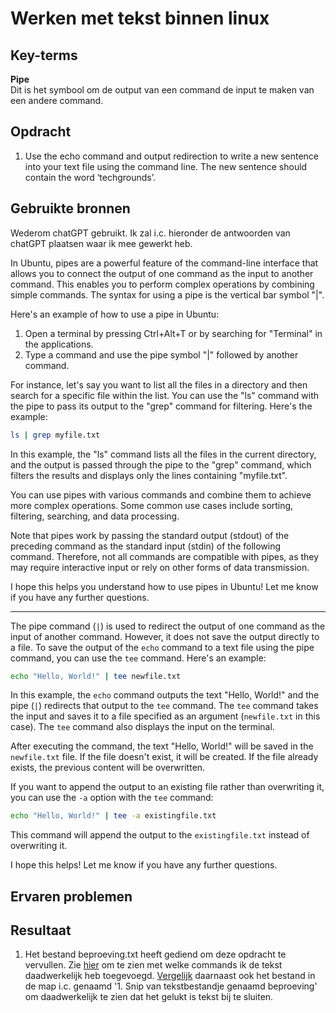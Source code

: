 # Werken met tekst binnen linux


## Key-terms
**Pipe**  
Dit is het symbool om de output van een command de input te maken van een andere command. 

## Opdracht 
1. Use the echo command and output redirection to write a new sentence into your text file using the command line. The new sentence should contain the word ‘techgrounds’.
## Gebruikte bronnen
Wederom chatGPT gebruikt. Ik zal i.c. hieronder de antwoorden van chatGPT plaatsen waar ik mee gewerkt heb.  

In Ubuntu, pipes are a powerful feature of the command-line interface that allows you to connect the output of one command as the input to another command. This enables you to perform complex operations by combining simple commands. The syntax for using a pipe is the vertical bar symbol "|".

Here's an example of how to use a pipe in Ubuntu:

1. Open a terminal by pressing Ctrl+Alt+T or by searching for "Terminal" in the applications.
2. Type a command and use the pipe symbol "|" followed by another command.

For instance, let's say you want to list all the files in a directory and then search for a specific file within the list. You can use the "ls" command with the pipe to pass its output to the "grep" command for filtering. Here's the example:

```bash
ls | grep myfile.txt
```

In this example, the "ls" command lists all the files in the current directory, and the output is passed through the pipe to the "grep" command, which filters the results and displays only the lines containing "myfile.txt".

You can use pipes with various commands and combine them to achieve more complex operations. Some common use cases include sorting, filtering, searching, and data processing.

Note that pipes work by passing the standard output (stdout) of the preceding command as the standard input (stdin) of the following command. Therefore, not all commands are compatible with pipes, as they may require interactive input or rely on other forms of data transmission.

I hope this helps you understand how to use pipes in Ubuntu! Let me know if you have any further questions.

-------

The pipe command (`|`) is used to redirect the output of one command as the input of another command. However, it does not save the output directly to a file. To save the output of the `echo` command to a text file using the pipe command, you can use the `tee` command. Here's an example:

```bash
echo "Hello, World!" | tee newfile.txt
```

In this example, the `echo` command outputs the text "Hello, World!" and the pipe (`|`) redirects that output to the `tee` command. The `tee` command takes the input and saves it to a file specified as an argument (`newfile.txt` in this case). The `tee` command also displays the input on the terminal.

After executing the command, the text "Hello, World!" will be saved in the `newfile.txt` file. If the file doesn't exist, it will be created. If the file already exists, the previous content will be overwritten.

If you want to append the output to an existing file rather than overwriting it, you can use the `-a` option with the `tee` command:

```bash
echo "Hello, World!" | tee -a existingfile.txt
```

This command will append the output to the `existingfile.txt` instead of overwriting it.

I hope this helps! Let me know if you have any further questions.



## Ervaren problemen


## Resultaat
1. Het bestand beproeving.txt heeft gediend om deze opdracht te vervullen. Zie [hier](/01_Linux_3/1.toevoeging.PNG) om te zien met welke commands ik de tekst daadwerkelijk heb toegevoegd. [Vergelijk](/1.1.Snip.PNG) daarnaast ook het bestand in de map i.c. genaamd '1. Snip van tekstbestandje genaamd beproeving' om daadwerkelijk te zien dat het gelukt is tekst bij te sluiten. 
